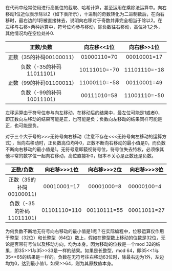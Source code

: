 在代码中经常使用进行高低位的截取、哈希计算，甚至运用在乘除法运算中。向右移动1位近似表示除以2（如下表所示），十进制的奇数转化为二进制数后，在向右移时，最右边的1将被直接抹去，说明向右移对于奇数并非完全相当于除以2。在左移与右移>两种运算中，符号位均参与移动，除负数往右移动，高位补1之外，其他情况均在空位处补0.

|        正数/负数         | 向左移<<1位  | 向右移>>1位  |
| :----------------------: | :----------: | :----------: |
| 正数（35的补码00100011)  | 01000110=70  | 00010001=17  |
| 负数（-35的补码11011101) | 10111010=-70 | 11101110=-18 |
| 正数（99的补码01100011)  | 11000110=-58 | 00110001=49  |
| 负数（-99的补码10011101) | 00111010=58  | 11001110=-50 |

左移运算由于符号位参与向左移动，在移动后的结果中，最左位可能是1或者0，即正数向左移动的结果可能是正，也可能是负；负数向左移动的结果同样可能是正，也可能是负。

对于三个大于号的>>>无符号向右移动（注意不存在<<<无符号向左移动的运算方式），当向右移动时，正负数高位均补0，正数不断向右移动的最小值是0，而负数不断向右移动的最小值是1。无符号意即藐视符号位，符号位失去特权，必须像其他平常的数字位一起向右移动，高位直接补0，根本不关心是正数还是负数。

|        正数/负数         | 向右移>>>1位 | 向右移>>>2位 | 向右移>>>3位 |
| :----------------------: | :----------: | :----------: | ------------ |
| 正数（35的补码00100011)  | 00010001=17  |  00001000=8  | 00000100=4   |
| 负数（-35的补码11011101) | 01101110=110 | 00110111=55  | 00011011=27  |

为何负数不断地无符号向右移动的最小值是1呢？在实际编程中，位移运算仅作用于整型（32位）和长整型（64位）数上，假如在整型数上移动的位数是32位，无论是否带符号位以及移动方向，均为本身。因为移动的位数是一个mod 32的结果，即35>>1与35>>33是一样的结果。如果是长整型，mod 64，即35<<1与35<<65的结果是一样的。负数在无符号往右移动63位时，除最右边为1外，左边均为0，达到最小值1，如果>>64，则为其原数值本身。
